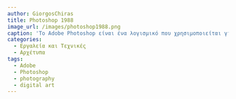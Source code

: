 ```yaml
---
author: GiorgosChiras
title: Photoshop 1988
image_url: /images/photoshop1988.png
caption: 'To Adobe Photoshop είναι ένα λογισμικό που χρησιμοποιείται για την δημιουργία και επεξεργασία ψηφιακών εικόνων. Δημιουργήθηκε απο τον Τόμας Κνολ, φοιτητής του Πανεπιστημίου του Μίσιγκαν, το 1987 με το όνομα ImagePro, αλλά γρήγορα αλλάχθηκε σε PhotoShop με κεφαλαίο S καθώς το όνομα ImagePro χρησιμοποιούταν ήδη. Η άδεια διανομής του αγοράστηκε απο την εταιρία Adobe το επόμενο έτος 1988, μετά απο παρουσίαση του λογισμικού στο Silicon Valley. Το πρώτο version του προγράμματος κυκλοφόρησε τον φεβρουάριο του 1990, με το Photoshop 1.0 και το 1995 η Adobe αγόρασε όλα τα δικαιώματα απο τον Τόμας, με το ποσό των 34.5 εκ. ευρώ. '
categories:
  - Εργαλεία και Τεχνικές
  - Αρχέτυπα
tags:
  - Adobe
  - Photoshop
  - photography
  - digital art
---
```

